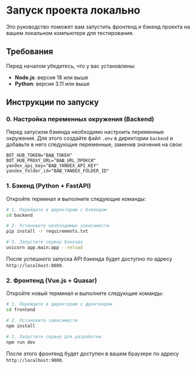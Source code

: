 # Запуск проекта локально

Это руководство поможет вам запустить фронтенд и бэкенд проекта на вашем локальном компьютере для тестирования.

## Требования

Перед началом убедитесь, что у вас установлены:

- **Node.js**: версия 18 или выше
- **Python**: версия 3.11 или выше

## Инструкции по запуску

### 0. Настройка переменных окружения (Backend)

Перед запуском бэкенда необходимо настроить переменные окружения. Для этого создайте файл `.env` в директории `backend` и добавьте в него следующие переменные, заменив значения на свои:

```env
BOT_HUB_TOKEN="ВАШ_ТОКЕН"
BOT_HUB_PROXY_URL="ВАШ_URL_ПРОКСИ"
yandex_api_key="ВАШ_YANDEX_API_KEY"
yandex_folder_id="ВАШ_YANDEX_FOLDER_ID"
```

### 1. Бэкенд (Python + FastAPI)

Откройте терминал и выполните следующие команды:

```bash
# 1. Перейдите в директорию с бэкендом
cd backend

# 2. Установите необходимые зависимости
pip install -r requirements.txt

# 3. Запустите сервер бэкенда
uvicorn app.main:app --reload
```

После успешного запуска API бэкенда будет доступно по адресу `http://localhost:8000`.

### 2. Фронтенд (Vue.js + Quasar)

Откройте новый терминал и выполните следующие команды:

```bash
# 1. Перейдите в директорию с фронтендом
cd frontend

# 2. Установите зависимости
npm install

# 3. Запустите сервер для разработки
npm run dev
```

После этого фронтенд будет доступен в вашем браузере по адресу `http://localhost:9000`.
